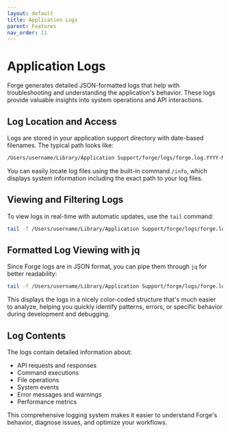 ```yaml
---
layout: default
title: Application Logs
parent: Features
nav_order: 11
---
```


# Application Logs

Forge generates detailed JSON-formatted logs that help with troubleshooting and understanding the application's behavior. These logs provide valuable insights into system operations and API interactions.

## Log Location and Access

Logs are stored in your application support directory with date-based filenames. The typical path looks like:

```bash
/Users/username/Library/Application Support/forge/logs/forge.log.YYYY-MM-DD
```

You can easily locate log files using the built-in command `/info`, which displays system information including the exact path to your log files.

## Viewing and Filtering Logs

To view logs in real-time with automatic updates, use the `tail` command:

```bash
tail -f /Users/username/Library/Application Support/forge/logs/forge.log.2025-03-07
```

## Formatted Log Viewing with jq

Since Forge logs are in JSON format, you can pipe them through `jq` for better readability:

```bash
tail -f /Users/username/Library/Application Support/forge/logs/forge.log.2025-03-07 | jq
```

This displays the logs in a nicely color-coded structure that's much easier to analyze, helping you quickly identify patterns, errors, or specific behavior during development and debugging.

## Log Contents

The logs contain detailed information about:

- API requests and responses
- Command executions
- File operations
- System events
- Error messages and warnings
- Performance metrics

This comprehensive logging system makes it easier to understand Forge's behavior, diagnose issues, and optimize your workflows.